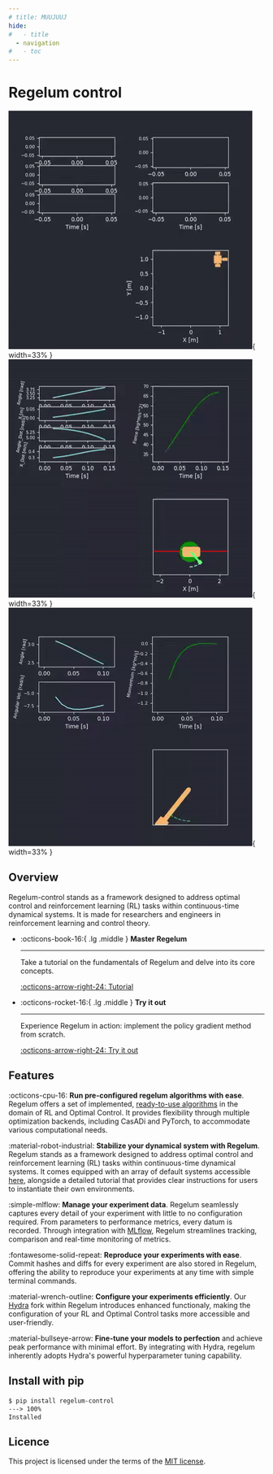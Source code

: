 ```yaml
---
# title: MUUJUUJ
hide:
#   - title
  - navigation
#   - toc
---
```

# Regelum control

![anim2](gfx/3wrobot_lyapunov.gif){ width=33% }
![anim2](gfx/cartpole_lyapunov.gif){  width=33% }
![anim2](gfx/pendulum_pid.gif){ width=33% }

## Overview
Regelum-control stands as a framework designed to address optimal control and reinforcement learning (RL) tasks within continuous-time dynamical systems. It is made for researchers and engineers in reinforcement learning and control theory. 


<!-- <style>
.md-content .md-typeset h1 { display: none; }
</style> -->

<!-- # Regelum -->
<!-- <figure markdown>
  ![Regelum](../gfx/regelum.svg)
  <img src="/regelum.svg">
  <figcaption>DQN GOVNO</figcaption>
</figure> -->

<!-- <p align="center">
  <a href="https://sqlmodel.tiangolo.com"><img src="../gfx/regelum.svg" alt="SQLModel"></a>
</p> -->
<!-- <p align="center">
    <em>SQLModel, SQL databases in Python, designed for simplicity, compatibility, and robustness.</em>
</p> -->


<!-- <p align="center">
<a href="https://github.com/tiangolo/sqlmodel/actions?query=workflow%3ATest" target="_blank">
    <img src="https://github.com/tiangolo/sqlmodel/workflows/Test/badge.svg" alt="Test">
</a>
<a href="https://github.com/tiangolo/sqlmodel/actions?query=workflow%3APublish" target="_blank">
    <img src="https://github.com/tiangolo/sqlmodel/workflows/Publish/badge.svg" alt="Publish">
</a>
<a href="https://coverage-badge.samuelcolvin.workers.dev/redirect/tiangolo/sqlmodel" target="_blank">
    <img src="https://coverage-badge.samuelcolvin.workers.dev/tiangolo/sqlmodel.svg" alt="Coverage">
<a href="https://pypi.org/project/sqlmodel" target="_blank">
    <img src="https://img.shields.io/pypi/v/sqlmodel?color=%2334D058&label=pypi%20package" alt="Package version">
</a>
</p> -->
<!-- 
## Quick start -->

<div class="grid cards" markdown>

<!-- -   :octicons-light-bulb-16:{ .lg .middle } __Get to know Regelum__

    ---

    Dive into the introduction for an overview of its principal concepts and features.

    [:octicons-arrow-right-24: Introduction](introduction.md) -->

<!-- -   :octicons-rocket-16:{ .lg .middle } __Set it up__

    ---

    Install Regelum using pip and easily dive into your first simulation experience.


    [:octicons-arrow-right-24: Quick start][] -->

-   :octicons-book-16:{ .lg .middle } __Master Regelum__

    ---

    Take a tutorial on the fundamentals of Regelum and delve into its core concepts.

    [:octicons-arrow-right-24: Tutorial](tutorials/introduction)

-   :octicons-rocket-16:{ .lg .middle } __Try it out__

    ---

    Experience Regelum in action: implement the policy gradient method from scratch. 

    [:octicons-arrow-right-24: Try it out](notebooks/policy_gradient)

<!-- -   :octicons-light-bulb-16:{ .lg .middle } __Get to know Regelum__

    ---

    Dive into the introduction for an overview of its principal concepts and features.

    [:octicons-arrow-right-24: Introduction](introduction.md)

-   :octicons-rocket-16:{ .lg .middle } __Try it out__

    ---

    Experience Regelum in action: launch our interactive colab demo. 

    [:octicons-arrow-right-24: Try it in colab](#) -->

</div>

## Features

:octicons-cpu-16: __Run pre-configured regelum algorithms with ease__. Regelum offers a set of implemented, [ready-to-use algorithms](tutorials/stable-presets.md) in the domain of RL and Optimal Control. 
It provides flexibility through multiple optimization backends, including CasADi and PyTorch, to accommodate various computational needs.

:material-robot-industrial: __Stabilize your dynamical system with Regelum__. Regelum stands as a framework 
designed to address optimal control and reinforcement learning (RL) 
tasks within continuous-time dynamical systems. 
It comes equipped with an array of default systems accessible [here](systems/kin_point/), 
alongside a detailed tutorial that provides clear instructions 
for users to instantiate their own environments.

:simple-mlflow: __Manage your experiment data__. Regelum seamlessly captures
every detail of your experiment with little to no configuration required. 
From parameters to performance metrics, every datum is recorded. Through integration with [MLflow](https://mlflow.org/), 
Regelum streamlines tracking, comparison and real-time monitoring of metrics.

:fontawesome-solid-repeat: __Reproduce your experiments with ease__. Commit hashes and diffs for every experiment are also stored in Regelum, 
offering the ability to reproduce your experiments at any time with simple terminal commands.

:material-wrench-outline: __Configure your experiments efficiently__. Our [Hydra](https://hydra.cc/) fork within Regelum introduces enhanced functionaly, 
making the configuration of your RL and Optimal Control tasks more accessible and user-friendly.

:material-bullseye-arrow: __Fine-tune your models to perfection__ and achieve peak performance with minimal effort. 
By integrating with Hydra, regelum inherently adopts Hydra's powerful hyperparameter tuning capability.

## Install with pip
<!-- termynal -->

```
$ pip install regelum-control
---> 100%
Installed
```

## Licence

This project is licensed under the terms of the [MIT license](TODO).

